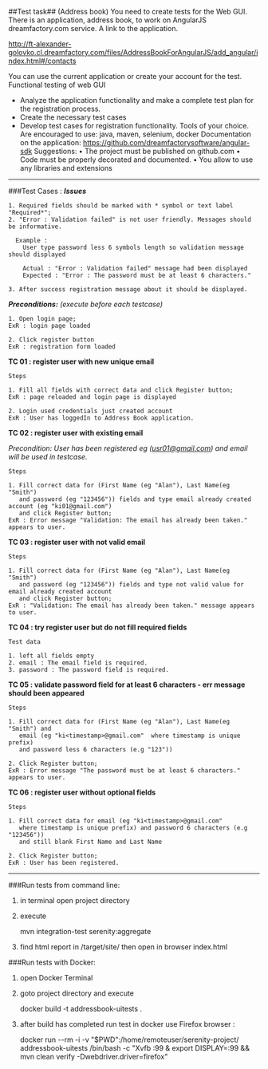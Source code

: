 ##Test task##
(Address book)
You need to create tests for the Web GUI. There is an application, address
book, to work on AngularJS dreamfactory.com service. A link to the application.

http://ft-alexander-golovko.cl.dreamfactory.com/files/AddressBookForAngularJS/add_angular/index.html#/contacts

You can use the current application or create your account for the test.
Functional testing of web GUI
- Analyze the application functionality and make a complete test plan for the
registration process.
- Create the necessary test cases
- Develop test cases for registration functionality.
Tools of your choice.
Are encouraged to use: java, maven, selenium, docker
Documentation on the application:
https://github.com/dreamfactorysoftware/angular-sdk
Suggestions:
• The project must be published on github.com
• Code must be properly decorated and documented.
• You allow to use any libraries and extensions

---

###Test Cases :
_**Issues**_

    1. Required fields should be marked with * symbol or text label "Required*";
    2. "Error : Validation failed" is not user friendly. Messages should be informative.

      Example :
        User type password less 6 symbols length so validation message should displayed

        Actual : "Error : Validation failed" message had been displayed
        Expected : "Error : The password must be at least 6 characters."

    3. After success registration message about it should be displayed.

**_Preconditions:_**
_(execute before each testcase)_

    1. Open login page;
    ExR : login page loaded

    2. Click register button
    ExR : registration form loaded

**TC 01 : register user with new unique email**

    Steps

    1. Fill all fields with correct data and click Register button;
    ExR : page reloaded and login page is displayed

    2. Login used credentials just created account
    ExR : User has loggedIn to Address Book application.

**TC 02 : register user with existing email**

   _Precondition:_
_User has been registered eg (usr01@gmail.com) and email will be used in testcase._

    Steps

    1. Fill correct data for (First Name (eg "Alan"), Last Name(eg "Smith")
       and password (eg "123456")) fields and type email already created account (eg "ki01@gmail.com")
       and click Register button;
    ExR : Error message "Validation: The email has already been taken." appears to user.

**TC 03 : register user with not valid email**

    Steps

    1. Fill correct data for (First Name (eg "Alan"), Last Name(eg "Smith")
       and password (eg "123456")) fields and type not valid value for email already created account
       and click Register button;
    ExR : "Validation: The email has already been taken." message appears to user.

**TC 04 : try register user but do not fill required fields**

    Test data

    1. left all fields empty
    2. email : The email field is required.
    3. password : The password field is required.

**TC 05 : validate password field for at least 6 characters - err message should been appeared**

    Steps

    1. Fill correct data for (First Name (eg "Alan"), Last Name(eg "Smith") and
       email (eg "ki<timestamp>@gmail.com"  where timestamp is unique prefix)
       and password less 6 characters (e.g "123"))

    2. Click Register button;
    ExR : Error message "The password must be at least 6 characters." appears to user.

**TC 06 : register user without optional fields**

    Steps

    1. Fill correct data for email (eg "ki<timestamp>@gmail.com"
       where timestamp is unique prefix) and password 6 characters (e.g "123456"))
       and still blank First Name and Last Name

    2. Click Register button;
    ExR : User has been registered.

---

###Run tests from command line:

1) in terminal open project directory

2) execute

    mvn integration-test serenity:aggregate

3) find html report in /target/site/ then open in browser index.html

###Run tests with Docker:
1) open Docker Terminal

2) goto project directory and execute

    docker build -t addressbook-uitests .

3) after build has completed run test in docker use Firefox browser :

    docker run --rm -i -v "$PWD":/home/remoteuser/serenity-project/ addressbook-uitests /bin/bash -c "Xvfb :99 & export DISPLAY=:99 && mvn clean verify -Dwebdriver.driver=firefox"

